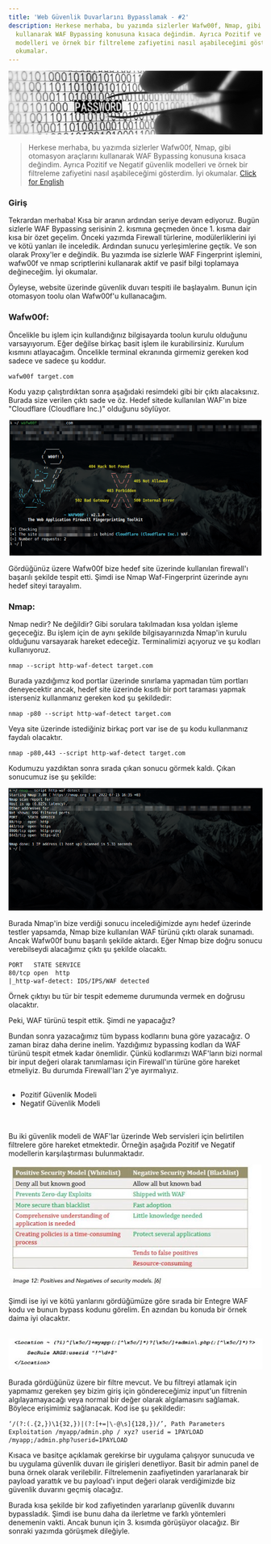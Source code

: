 ```yaml
---
title: 'Web Güvenlik Duvarlarını Bypasslamak - #2'
description: Herkese merhaba, bu yazımda sizlerler Wafw00f, Nmap, gibi otomasyon araçlarını
  kullanarak WAF Bypassing konusuna kısaca değindim. Ayrıca Pozitif ve Negatif güvenlik
  modelleri ve örnek bir filtreleme zafiyetini nasıl aşabileceğimi gösterdim. İyi
  okumalar.
---
```


<img src="/images/1_Yw-kj1AZ7ksAeF8Pg8tG1A.png">

> Herkese merhaba, bu yazımda sizlerler Wafw00f, Nmap, gibi otomasyon araçlarını kullanarak WAF Bypassing konusuna kısaca değindim. Ayrıca Pozitif ve Negatif güvenlik modelleri ve örnek bir filtreleme zafiyetini nasıl aşabileceğimi gösterdim. İyi okumalar. [Click for English](/web-application-firewall-bypassing-2)


### Giriş
Tekrardan merhaba! Kısa bir aranın ardından seriye devam ediyoruz. Bugün sizlerle WAF Bypassing serisinin 2. kısmına geçmeden önce 1. kısma dair kısa bir özet geçelim. Önceki yazımda Firewall türlerine, modülerliklerini iyi ve kötü yanları ile inceledik. Ardından sunucu yerleşimlerine geçtik. Ve son olarak Proxy'ler e değindik. Bu yazımda ise sizlerle WAF Fingerprint işlemini, wafw00f ve nmap scriptlerini kullanarak aktif ve pasif bilgi toplamaya değineceğim. İyi okumalar. <br>

Öyleyse, website üzerinde güvenlik duvarı tespiti ile başlayalım. Bunun için otomasyon toolu olan Wafw00f'u kullanacağım.<br>

### Wafw00f:
Öncelikle bu işlem için kullandığınız bilgisayarda toolun kurulu olduğunu varsayıyorum. Eğer değilse birkaç basit işlem ile kurabilirsiniz. Kurulum kısmını atlayacağım. Öncelikle terminal ekranında girmemiz gereken kod sadece ve sadece şu koddur.

```
wafw00f target.com
```

Kodu yazıp çalıştırdıktan sonra aşağıdaki resimdeki gibi bir çıktı alacaksınız. Burada size verilen çıktı sade ve öz. Hedef sitede kullanılan WAF'ın bize "Cloudflare (Cloudflare Inc.)" olduğunu söylüyor. 

<p align="center">
	<img src="/images/woof.png">
</p>

Gördüğünüz üzere Wafw00f bize hedef site üzerinde kullanılan firewall'ı başarılı şekilde tespit etti. Şimdi ise Nmap Waf-Fingerprint üzerinde aynı hedef siteyi tarayalım.<br>


### Nmap:
Nmap nedir? Ne değildir? Gibi sorulara takılmadan kısa yoldan işleme geçeceğiz. Bu işlem için de aynı şekilde bilgisayarınızda Nmap'in kurulu olduğunu varsayarak hareket edeceğiz. Terminalimizi açıyoruz ve şu kodları kullanıyoruz.

```
nmap --script http-waf-detect target.com
```

Burada yazdığımız kod portlar üzerinde sınırlama yapmadan tüm portları deneyecektir ancak, hedef site üzerinde kısıtlı bir port taraması yapmak isterseniz kullanmanız gereken kod şu şekildedir:

```
nmap -p80 --script http-waf-detect target.com
```
Veya site üzerinde istediğiniz birkaç port var ise de şu kodu kullanmanız faydalı olacaktır.

```
nmap -p80,443 --script http-waf-detect target.com
```

Kodumuzu yazdıktan sonra sırada çıkan sonucu görmek kaldı. Çıkan sonucumuz ise şu şekilde:

<p align="center">
	<img src="/images/woof2.png">
</p>

Burada Nmap'in bize verdiği sonucu incelediğimizde aynı hedef üzerinde testler yapsamda, Nmap bize kullanılan WAF türünü çıktı olarak sunamadı. Ancak Wafw00f bunu başarılı şekilde aktardı. Eğer Nmap bize doğru sonucu verebilseydi alacağımız çıktı şu şekilde olacaktı.

```
PORT   STATE SERVICE
80/tcp open  http
|_http-waf-detect: IDS/IPS/WAF detected
```

Örnek çıktıyı bu tür bir tespit edememe durumunda vermek en doğrusu olacaktır.<br>

Peki, WAF türünü tespit ettik. Şimdi ne yapacağız?<br>

Bundan sonra yazacağımız tüm bypass kodlarını buna göre yazacağız. O zaman biraz daha derine inelim. Yazdığımız bypassing kodları da WAF türünü tespit etmek kadar önemlidir. Çünkü kodlarımızı WAF'ların bizi normal bir input değeri olarak tanımlaması için Firewall'ın türüne göre hareket etmeliyiz. Bu durumda Firewall'ları 2'ye ayırmalıyız. <br><br>

* Pozitif Güvenlik Modeli
* Negatif Güvenlik Modeli


<br><br>
Bu iki güvenlik modeli de WAF'lar üzerinde Web servisleri için belirtilen filtrelere göre hareket etmektedir. Örneğin aşağıda Pozitif ve Negatif modellerin karşılaştırması bulunmaktadır.

<p align="center">
	<img src="/images/pstvngtv.png">
</p>

Şimdi ise iyi ve kötü yanlarını gördüğümüze göre sırada bir Entegre WAF kodu ve bunun bypass kodunu görelim. En azından bu konuda bir örnek daima iyi olacaktır.<br><br>

<p align="center">
	<img src="/images/1607935977310.png">
</p>

Burada gördüğünüz üzere bir filtre mevcut. Ve bu filtreyi atlamak için yapmamız gereken şey bizim giriş için göndereceğimiz input'un filtrenin algılayamayacağı veya normal bir değer olarak algılamasını sağlamak. Böylece erişimimiz sağlanacak. Kod ise şu şekildedir:

```
‘/(?:(.{2,})\1{32,})|(?:[+=|\-@\s]{128,})/’, Path Parameters Exploitation /myapp/admin.php / xyz? userid = 1PAYLOAD /myapp;/admin.php?userid=1PAYLOAD
```

Kısaca ve basitçe açıklamak gerekirse bir uygulama çalışıyor sunucuda ve bu uygulama güvenlik duvarı ile girişleri denetliyor. Basit bir admin panel de buna örnek olarak verilebilir. Filtrelemenin zaafiyetinden yararlanarak bir payload yarattık ve bu payload'ı input değeri olarak verdiğimizde biz güvenlik duvarını geçmiş olacağız.

Burada kısa şekilde bir kod zafiyetinden yararlanıp güvenlik duvarını bypassladık. Şimdi ise bunu daha da ilerletme ve farklı yöntemleri denemenin vakti. Ancak bunun için 3. kısımda görüşüyor olacağız. Bir sonraki yazımda görüşmek dileğiyle.
